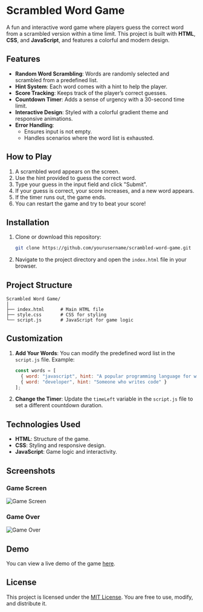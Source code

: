 
# Scrambled Word Game

A fun and interactive word game where players guess the correct word from a scrambled version within a time limit. This project is built with **HTML**, **CSS**, and **JavaScript**, and features a colorful and modern design.

## Features

- **Random Word Scrambling**: Words are randomly selected and scrambled from a predefined list.
- **Hint System**: Each word comes with a hint to help the player.
- **Score Tracking**: Keeps track of the player’s correct guesses.
- **Countdown Timer**: Adds a sense of urgency with a 30-second time limit.
- **Interactive Design**: Styled with a colorful gradient theme and responsive animations.
- **Error Handling**:
  - Ensures input is not empty.
  - Handles scenarios where the word list is exhausted.

## How to Play

1. A scrambled word appears on the screen.
2. Use the hint provided to guess the correct word.
3. Type your guess in the input field and click "Submit".
4. If your guess is correct, your score increases, and a new word appears.
5. If the timer runs out, the game ends.
6. You can restart the game and try to beat your score!

## Installation

1. Clone or download this repository:
   ```bash
   git clone https://github.com/yourusername/scrambled-word-game.git
   ```
2. Navigate to the project directory and open the `index.html` file in your browser.

## Project Structure

```
Scrambled Word Game/
│
├── index.html      # Main HTML file
├── style.css       # CSS for styling
└── script.js       # JavaScript for game logic
```

## Customization

1. **Add Your Words**: You can modify the predefined word list in the `script.js` file. Example:
   ```javascript
   const words = [
     { word: "javascript", hint: "A popular programming language for web development" },
     { word: "developer", hint: "Someone who writes code" }
   ];
   ```
2. **Change the Timer**: Update the `timeLeft` variable in the `script.js` file to set a different countdown duration.

## Technologies Used

- **HTML**: Structure of the game.
- **CSS**: Styling and responsive design.
- **JavaScript**: Game logic and interactivity.

## Screenshots

### Game Screen
![Game Screen](https://via.placeholder.com/400x300.png?text=Game+Screen)

### Game Over
![Game Over](https://via.placeholder.com/400x300.png?text=Game+Over)

## Demo

You can view a live demo of the game [here](#).

## License

This project is licensed under the [MIT License](https://opensource.org/licenses/MIT). You are free to use, modify, and distribute it.
